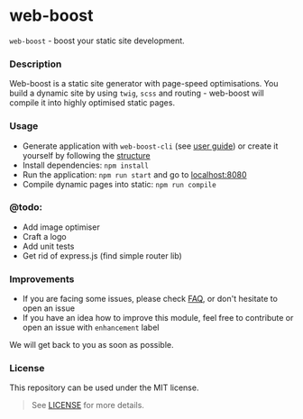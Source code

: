 # web-boost

`web-boost` - boost your static site development.

### Description

Web-boost is a static site generator with page-speed optimisations. You build a dynamic site by using `twig`, `scss` 
and routing - web-boost will compile it into highly optimised static pages. 

### Usage

* Generate application with `web-boost-cli` (see [user guide][1]) or create it yourself by following the [structure][2]
* Install dependencies: `npm install`
* Run the application: `npm run start` and go to [localhost:8080][3]
* Compile dynamic pages into static: `npm run compile`

### @todo:

* Add image optimiser
* Craft a logo
* Add unit tests
* Get rid of express.js (find simple router lib)

### Improvements

* If you are facing some issues, please check [FAQ][4], or don't hesitate to open an issue
* If you have an idea how to improve this module, feel free to contribute or open an issue with `enhancement` label

We will get back to you as soon as possible.

### License

This repository can be used under the MIT license.
> See [LICENSE][5] for more details.

[1]: https://github.com/ddimitrioglo/web-boost/blob/master/cli-component/README.md#web-boost-cli
[2]: https://github.com/ddimitrioglo/web-boost/blob/master/docs/structure.md#web-boost-application
[3]: http://localhost:8080
[4]: https://github.com/ddimitrioglo/web-boost/blob/master/docs/faq.md
[5]: https://github.com/ddimitrioglo/web-boost/blob/master/docs/LICENSE
